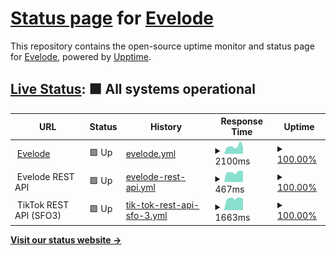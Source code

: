 # [Status page](https://status.evelode.com) for [Evelode](https://evelode.com)

This repository contains the open-source uptime monitor and status page for [Evelode](https://evelode.com), powered by [Upptime](https://github.com/upptime/upptime).

## [Live Status](https://status.evelode.com): <!--live status--> **🟩 All systems operational**

<!--start: status pages-->
<!-- This summary is generated by Upptime (https://github.com/upptime/upptime) -->
<!-- Do not edit this manually, your changes will be overwritten -->
<!-- prettier-ignore -->
| URL | Status | History | Response Time | Uptime |
| --- | ------ | ------- | ------------- | ------ |
| <img alt="" src="https://evelode.com/wp-content/uploads/2024/02/evelode-logo.png" height="13"> [Evelode](https://evelode.com) | 🟩 Up | [evelode.yml](https://github.com/evelode/status/commits/HEAD/history/evelode.yml) | <details><summary><img alt="Response time graph" src="./graphs/evelode/response-time-week.png" height="20"> 2100ms</summary><br><a href="https://status.evelode.com/history/evelode"><img alt="Response time 2307" src="https://img.shields.io/endpoint?url=https%3A%2F%2Fraw.githubusercontent.com%2Fevelode%2Fstatus%2FHEAD%2Fapi%2Fevelode%2Fresponse-time.json"></a><br><a href="https://status.evelode.com/history/evelode"><img alt="24-hour response time 1836" src="https://img.shields.io/endpoint?url=https%3A%2F%2Fraw.githubusercontent.com%2Fevelode%2Fstatus%2FHEAD%2Fapi%2Fevelode%2Fresponse-time-day.json"></a><br><a href="https://status.evelode.com/history/evelode"><img alt="7-day response time 2100" src="https://img.shields.io/endpoint?url=https%3A%2F%2Fraw.githubusercontent.com%2Fevelode%2Fstatus%2FHEAD%2Fapi%2Fevelode%2Fresponse-time-week.json"></a><br><a href="https://status.evelode.com/history/evelode"><img alt="30-day response time 1735" src="https://img.shields.io/endpoint?url=https%3A%2F%2Fraw.githubusercontent.com%2Fevelode%2Fstatus%2FHEAD%2Fapi%2Fevelode%2Fresponse-time-month.json"></a><br><a href="https://status.evelode.com/history/evelode"><img alt="1-year response time 2307" src="https://img.shields.io/endpoint?url=https%3A%2F%2Fraw.githubusercontent.com%2Fevelode%2Fstatus%2FHEAD%2Fapi%2Fevelode%2Fresponse-time-year.json"></a></details> | <details><summary><a href="https://status.evelode.com/history/evelode">100.00%</a></summary><a href="https://status.evelode.com/history/evelode"><img alt="All-time uptime 100.00%" src="https://img.shields.io/endpoint?url=https%3A%2F%2Fraw.githubusercontent.com%2Fevelode%2Fstatus%2FHEAD%2Fapi%2Fevelode%2Fuptime.json"></a><br><a href="https://status.evelode.com/history/evelode"><img alt="24-hour uptime 100.00%" src="https://img.shields.io/endpoint?url=https%3A%2F%2Fraw.githubusercontent.com%2Fevelode%2Fstatus%2FHEAD%2Fapi%2Fevelode%2Fuptime-day.json"></a><br><a href="https://status.evelode.com/history/evelode"><img alt="7-day uptime 100.00%" src="https://img.shields.io/endpoint?url=https%3A%2F%2Fraw.githubusercontent.com%2Fevelode%2Fstatus%2FHEAD%2Fapi%2Fevelode%2Fuptime-week.json"></a><br><a href="https://status.evelode.com/history/evelode"><img alt="30-day uptime 99.96%" src="https://img.shields.io/endpoint?url=https%3A%2F%2Fraw.githubusercontent.com%2Fevelode%2Fstatus%2FHEAD%2Fapi%2Fevelode%2Fuptime-month.json"></a><br><a href="https://status.evelode.com/history/evelode"><img alt="1-year uptime 100.00%" src="https://img.shields.io/endpoint?url=https%3A%2F%2Fraw.githubusercontent.com%2Fevelode%2Fstatus%2FHEAD%2Fapi%2Fevelode%2Fuptime-year.json"></a></details>
| <img alt="" src="https://evelode.com/wp-content/uploads/2024/02/evelode-logo.png" height="13"> Evelode REST API | 🟩 Up | [evelode-rest-api.yml](https://github.com/evelode/status/commits/HEAD/history/evelode-rest-api.yml) | <details><summary><img alt="Response time graph" src="./graphs/evelode-rest-api/response-time-week.png" height="20"> 467ms</summary><br><a href="https://status.evelode.com/history/evelode-rest-api"><img alt="Response time 566" src="https://img.shields.io/endpoint?url=https%3A%2F%2Fraw.githubusercontent.com%2Fevelode%2Fstatus%2FHEAD%2Fapi%2Fevelode-rest-api%2Fresponse-time.json"></a><br><a href="https://status.evelode.com/history/evelode-rest-api"><img alt="24-hour response time 488" src="https://img.shields.io/endpoint?url=https%3A%2F%2Fraw.githubusercontent.com%2Fevelode%2Fstatus%2FHEAD%2Fapi%2Fevelode-rest-api%2Fresponse-time-day.json"></a><br><a href="https://status.evelode.com/history/evelode-rest-api"><img alt="7-day response time 467" src="https://img.shields.io/endpoint?url=https%3A%2F%2Fraw.githubusercontent.com%2Fevelode%2Fstatus%2FHEAD%2Fapi%2Fevelode-rest-api%2Fresponse-time-week.json"></a><br><a href="https://status.evelode.com/history/evelode-rest-api"><img alt="30-day response time 458" src="https://img.shields.io/endpoint?url=https%3A%2F%2Fraw.githubusercontent.com%2Fevelode%2Fstatus%2FHEAD%2Fapi%2Fevelode-rest-api%2Fresponse-time-month.json"></a><br><a href="https://status.evelode.com/history/evelode-rest-api"><img alt="1-year response time 566" src="https://img.shields.io/endpoint?url=https%3A%2F%2Fraw.githubusercontent.com%2Fevelode%2Fstatus%2FHEAD%2Fapi%2Fevelode-rest-api%2Fresponse-time-year.json"></a></details> | <details><summary><a href="https://status.evelode.com/history/evelode-rest-api">100.00%</a></summary><a href="https://status.evelode.com/history/evelode-rest-api"><img alt="All-time uptime 100.00%" src="https://img.shields.io/endpoint?url=https%3A%2F%2Fraw.githubusercontent.com%2Fevelode%2Fstatus%2FHEAD%2Fapi%2Fevelode-rest-api%2Fuptime.json"></a><br><a href="https://status.evelode.com/history/evelode-rest-api"><img alt="24-hour uptime 100.00%" src="https://img.shields.io/endpoint?url=https%3A%2F%2Fraw.githubusercontent.com%2Fevelode%2Fstatus%2FHEAD%2Fapi%2Fevelode-rest-api%2Fuptime-day.json"></a><br><a href="https://status.evelode.com/history/evelode-rest-api"><img alt="7-day uptime 100.00%" src="https://img.shields.io/endpoint?url=https%3A%2F%2Fraw.githubusercontent.com%2Fevelode%2Fstatus%2FHEAD%2Fapi%2Fevelode-rest-api%2Fuptime-week.json"></a><br><a href="https://status.evelode.com/history/evelode-rest-api"><img alt="30-day uptime 100.00%" src="https://img.shields.io/endpoint?url=https%3A%2F%2Fraw.githubusercontent.com%2Fevelode%2Fstatus%2FHEAD%2Fapi%2Fevelode-rest-api%2Fuptime-month.json"></a><br><a href="https://status.evelode.com/history/evelode-rest-api"><img alt="1-year uptime 100.00%" src="https://img.shields.io/endpoint?url=https%3A%2F%2Fraw.githubusercontent.com%2Fevelode%2Fstatus%2FHEAD%2Fapi%2Fevelode-rest-api%2Fuptime-year.json"></a></details>
| <img alt="" src="https://evelode.com/wp-content/uploads/edd/2022/02/Nextpost.tech-1.jpg" height="13"> TikTok REST API (SFO3) | 🟩 Up | [tik-tok-rest-api-sfo-3.yml](https://github.com/evelode/status/commits/HEAD/history/tik-tok-rest-api-sfo-3.yml) | <details><summary><img alt="Response time graph" src="./graphs/tik-tok-rest-api-sfo-3/response-time-week.png" height="20"> 1663ms</summary><br><a href="https://status.evelode.com/history/tik-tok-rest-api-sfo-3"><img alt="Response time 1478" src="https://img.shields.io/endpoint?url=https%3A%2F%2Fraw.githubusercontent.com%2Fevelode%2Fstatus%2FHEAD%2Fapi%2Ftik-tok-rest-api-sfo-3%2Fresponse-time.json"></a><br><a href="https://status.evelode.com/history/tik-tok-rest-api-sfo-3"><img alt="24-hour response time 1570" src="https://img.shields.io/endpoint?url=https%3A%2F%2Fraw.githubusercontent.com%2Fevelode%2Fstatus%2FHEAD%2Fapi%2Ftik-tok-rest-api-sfo-3%2Fresponse-time-day.json"></a><br><a href="https://status.evelode.com/history/tik-tok-rest-api-sfo-3"><img alt="7-day response time 1663" src="https://img.shields.io/endpoint?url=https%3A%2F%2Fraw.githubusercontent.com%2Fevelode%2Fstatus%2FHEAD%2Fapi%2Ftik-tok-rest-api-sfo-3%2Fresponse-time-week.json"></a><br><a href="https://status.evelode.com/history/tik-tok-rest-api-sfo-3"><img alt="30-day response time 1560" src="https://img.shields.io/endpoint?url=https%3A%2F%2Fraw.githubusercontent.com%2Fevelode%2Fstatus%2FHEAD%2Fapi%2Ftik-tok-rest-api-sfo-3%2Fresponse-time-month.json"></a><br><a href="https://status.evelode.com/history/tik-tok-rest-api-sfo-3"><img alt="1-year response time 1452" src="https://img.shields.io/endpoint?url=https%3A%2F%2Fraw.githubusercontent.com%2Fevelode%2Fstatus%2FHEAD%2Fapi%2Ftik-tok-rest-api-sfo-3%2Fresponse-time-year.json"></a></details> | <details><summary><a href="https://status.evelode.com/history/tik-tok-rest-api-sfo-3">100.00%</a></summary><a href="https://status.evelode.com/history/tik-tok-rest-api-sfo-3"><img alt="All-time uptime 100.00%" src="https://img.shields.io/endpoint?url=https%3A%2F%2Fraw.githubusercontent.com%2Fevelode%2Fstatus%2FHEAD%2Fapi%2Ftik-tok-rest-api-sfo-3%2Fuptime.json"></a><br><a href="https://status.evelode.com/history/tik-tok-rest-api-sfo-3"><img alt="24-hour uptime 100.00%" src="https://img.shields.io/endpoint?url=https%3A%2F%2Fraw.githubusercontent.com%2Fevelode%2Fstatus%2FHEAD%2Fapi%2Ftik-tok-rest-api-sfo-3%2Fuptime-day.json"></a><br><a href="https://status.evelode.com/history/tik-tok-rest-api-sfo-3"><img alt="7-day uptime 100.00%" src="https://img.shields.io/endpoint?url=https%3A%2F%2Fraw.githubusercontent.com%2Fevelode%2Fstatus%2FHEAD%2Fapi%2Ftik-tok-rest-api-sfo-3%2Fuptime-week.json"></a><br><a href="https://status.evelode.com/history/tik-tok-rest-api-sfo-3"><img alt="30-day uptime 100.00%" src="https://img.shields.io/endpoint?url=https%3A%2F%2Fraw.githubusercontent.com%2Fevelode%2Fstatus%2FHEAD%2Fapi%2Ftik-tok-rest-api-sfo-3%2Fuptime-month.json"></a><br><a href="https://status.evelode.com/history/tik-tok-rest-api-sfo-3"><img alt="1-year uptime 100.00%" src="https://img.shields.io/endpoint?url=https%3A%2F%2Fraw.githubusercontent.com%2Fevelode%2Fstatus%2FHEAD%2Fapi%2Ftik-tok-rest-api-sfo-3%2Fuptime-year.json"></a></details>

<!--end: status pages-->

[**Visit our status website →**](https://status.evelode.com)
